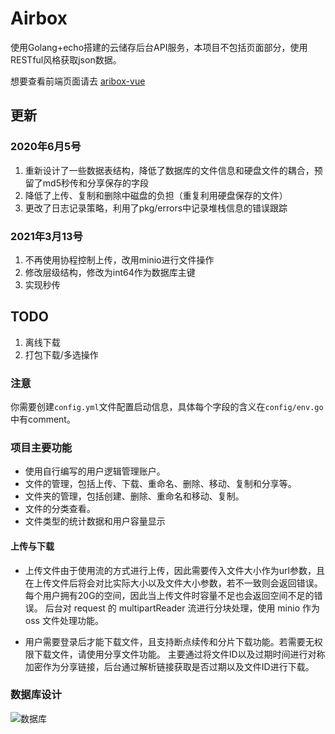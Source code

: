 # Airbox

使用Golang+echo搭建的云储存后台API服务，本项目不包括页面部分，使用RESTful风格获取json数据。

想要查看前端页面请去 [aribox-vue](https://github.com/guriytan/airbox-vue)

## 更新

### 2020年6月5号
1. 重新设计了一些数据表结构，降低了数据库的文件信息和硬盘文件的耦合，预留了md5秒传和分享保存的字段
2. 降低了上传、复制和删除中磁盘的负担（重复利用硬盘保存的文件）
3. 更改了日志记录策略，利用了pkg/errors中记录堆栈信息的错误跟踪 
   
### 2021年3月13号
1. 不再使用协程控制上传，改用minio进行文件操作
2. 修改层级结构，修改为int64作为数据库主键
3. 实现秒传

## TODO

1. 离线下载
2. 打包下载/多选操作

### 注意

你需要创建`config.yml`文件配置启动信息，具体每个字段的含义在`config/env.go`中有comment。

### 项目主要功能

- 使用自行编写的用户逻辑管理账户。
- 文件的管理，包括上传、下载、重命名、删除、移动、复制和分享等。
- 文件夹的管理，包括创建、删除、重命名和移动、复制。
- 文件的分类查看。
- 文件类型的统计数据和用户容量显示

#### 上传与下载

- 上传文件由于使用流的方式进行上传，因此需要传入文件大小作为url参数，且在上传文件后将会对比实际大小以及文件大小参数，若不一致则会返回错误。 每个用户拥有20G的空间，因此当上传文件时容量不足也会返回空间不足的错误。 后台对
  request 的 multipartReader 流进行分块处理，使用 minio 作为 oss 文件处理功能。

- 用户需要登录后才能下载文件，且支持断点续传和分片下载功能。若需要无权限下载文件，请使用分享文件功能。 主要通过将文件ID以及过期时间进行对称加密作为分享链接，后台通过解析链接获取是否过期以及文件ID进行下载。

### 数据库设计

![数据库](https://guriytan-blog1.oss-cn-zhangjiakou.aliyuncs.com/cloud.png?x-oss-process=style/mid)
